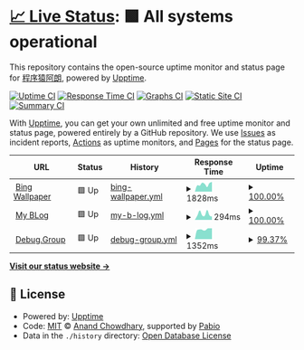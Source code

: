 # [📈 Live Status](https://niumoo.github.io/upptime): <!--live status--> **🟩 All systems operational**

This repository contains the open-source uptime monitor and status page for [程序猿阿朗](https://www.wdbyte.com/), powered by [Upptime](https://github.com/upptime/upptime).

[![Uptime CI](https://github.com/niumoo/upptime/workflows/Uptime%20CI/badge.svg)](https://github.com/niumoo/upptime/actions?query=workflow%3A%22Uptime+CI%22)
[![Response Time CI](https://github.com/niumoo/upptime/workflows/Response%20Time%20CI/badge.svg)](https://github.com/niumoo/upptime/actions?query=workflow%3A%22Response+Time+CI%22)
[![Graphs CI](https://github.com/niumoo/upptime/workflows/Graphs%20CI/badge.svg)](https://github.com/niumoo/upptime/actions?query=workflow%3A%22Graphs+CI%22)
[![Static Site CI](https://github.com/niumoo/upptime/workflows/Static%20Site%20CI/badge.svg)](https://github.com/niumoo/upptime/actions?query=workflow%3A%22Static+Site+CI%22)
[![Summary CI](https://github.com/niumoo/upptime/workflows/Summary%20CI/badge.svg)](https://github.com/niumoo/upptime/actions?query=workflow%3A%22Summary+CI%22)

With [Upptime](https://upptime.js.org), you can get your own unlimited and free uptime monitor and status page, powered entirely by a GitHub repository. We use [Issues](https://github.com/niumoo/upptime/issues) as incident reports, [Actions](https://github.com/niumoo/upptime/actions) as uptime monitors, and [Pages](https://niumoo.github.io/upptime) for the status page.

<!--start: status pages-->
<!-- This summary is generated by Upptime (https://github.com/upptime/upptime) -->
<!-- Do not edit this manually, your changes will be overwritten -->
<!-- prettier-ignore -->
| URL | Status | History | Response Time | Uptime |
| --- | ------ | ------- | ------------- | ------ |
| <img alt="" src="https://icons.duckduckgo.com/ip3/bing.wdbyte.com.ico" height="13"> [Bing Wallpaper](https://bing.wdbyte.com) | 🟩 Up | [bing-wallpaper.yml](https://github.com/niumoo/upptime/commits/HEAD/history/bing-wallpaper.yml) | <details><summary><img alt="Response time graph" src="./graphs/bing-wallpaper/response-time-week.png" height="20"> 1828ms</summary><br><a href="https://niumoo.github.io/upptime/history/bing-wallpaper"><img alt="Response time 1707" src="https://img.shields.io/endpoint?url=https%3A%2F%2Fraw.githubusercontent.com%2Fniumoo%2Fupptime%2FHEAD%2Fapi%2Fbing-wallpaper%2Fresponse-time.json"></a><br><a href="https://niumoo.github.io/upptime/history/bing-wallpaper"><img alt="24-hour response time 991" src="https://img.shields.io/endpoint?url=https%3A%2F%2Fraw.githubusercontent.com%2Fniumoo%2Fupptime%2FHEAD%2Fapi%2Fbing-wallpaper%2Fresponse-time-day.json"></a><br><a href="https://niumoo.github.io/upptime/history/bing-wallpaper"><img alt="7-day response time 1828" src="https://img.shields.io/endpoint?url=https%3A%2F%2Fraw.githubusercontent.com%2Fniumoo%2Fupptime%2FHEAD%2Fapi%2Fbing-wallpaper%2Fresponse-time-week.json"></a><br><a href="https://niumoo.github.io/upptime/history/bing-wallpaper"><img alt="30-day response time 1722" src="https://img.shields.io/endpoint?url=https%3A%2F%2Fraw.githubusercontent.com%2Fniumoo%2Fupptime%2FHEAD%2Fapi%2Fbing-wallpaper%2Fresponse-time-month.json"></a><br><a href="https://niumoo.github.io/upptime/history/bing-wallpaper"><img alt="1-year response time 1707" src="https://img.shields.io/endpoint?url=https%3A%2F%2Fraw.githubusercontent.com%2Fniumoo%2Fupptime%2FHEAD%2Fapi%2Fbing-wallpaper%2Fresponse-time-year.json"></a></details> | <details><summary><a href="https://niumoo.github.io/upptime/history/bing-wallpaper">100.00%</a></summary><a href="https://niumoo.github.io/upptime/history/bing-wallpaper"><img alt="All-time uptime 100.00%" src="https://img.shields.io/endpoint?url=https%3A%2F%2Fraw.githubusercontent.com%2Fniumoo%2Fupptime%2FHEAD%2Fapi%2Fbing-wallpaper%2Fuptime.json"></a><br><a href="https://niumoo.github.io/upptime/history/bing-wallpaper"><img alt="24-hour uptime 100.00%" src="https://img.shields.io/endpoint?url=https%3A%2F%2Fraw.githubusercontent.com%2Fniumoo%2Fupptime%2FHEAD%2Fapi%2Fbing-wallpaper%2Fuptime-day.json"></a><br><a href="https://niumoo.github.io/upptime/history/bing-wallpaper"><img alt="7-day uptime 100.00%" src="https://img.shields.io/endpoint?url=https%3A%2F%2Fraw.githubusercontent.com%2Fniumoo%2Fupptime%2FHEAD%2Fapi%2Fbing-wallpaper%2Fuptime-week.json"></a><br><a href="https://niumoo.github.io/upptime/history/bing-wallpaper"><img alt="30-day uptime 100.00%" src="https://img.shields.io/endpoint?url=https%3A%2F%2Fraw.githubusercontent.com%2Fniumoo%2Fupptime%2FHEAD%2Fapi%2Fbing-wallpaper%2Fuptime-month.json"></a><br><a href="https://niumoo.github.io/upptime/history/bing-wallpaper"><img alt="1-year uptime 100.00%" src="https://img.shields.io/endpoint?url=https%3A%2F%2Fraw.githubusercontent.com%2Fniumoo%2Fupptime%2FHEAD%2Fapi%2Fbing-wallpaper%2Fuptime-year.json"></a></details>
| <img alt="" src="https://icons.duckduckgo.com/ip3/www.wdbyte.com.ico" height="13"> [My BLog](https://www.wdbyte.com) | 🟩 Up | [my-b-log.yml](https://github.com/niumoo/upptime/commits/HEAD/history/my-b-log.yml) | <details><summary><img alt="Response time graph" src="./graphs/my-b-log/response-time-week.png" height="20"> 294ms</summary><br><a href="https://niumoo.github.io/upptime/history/my-b-log"><img alt="Response time 231" src="https://img.shields.io/endpoint?url=https%3A%2F%2Fraw.githubusercontent.com%2Fniumoo%2Fupptime%2FHEAD%2Fapi%2Fmy-b-log%2Fresponse-time.json"></a><br><a href="https://niumoo.github.io/upptime/history/my-b-log"><img alt="24-hour response time 239" src="https://img.shields.io/endpoint?url=https%3A%2F%2Fraw.githubusercontent.com%2Fniumoo%2Fupptime%2FHEAD%2Fapi%2Fmy-b-log%2Fresponse-time-day.json"></a><br><a href="https://niumoo.github.io/upptime/history/my-b-log"><img alt="7-day response time 294" src="https://img.shields.io/endpoint?url=https%3A%2F%2Fraw.githubusercontent.com%2Fniumoo%2Fupptime%2FHEAD%2Fapi%2Fmy-b-log%2Fresponse-time-week.json"></a><br><a href="https://niumoo.github.io/upptime/history/my-b-log"><img alt="30-day response time 236" src="https://img.shields.io/endpoint?url=https%3A%2F%2Fraw.githubusercontent.com%2Fniumoo%2Fupptime%2FHEAD%2Fapi%2Fmy-b-log%2Fresponse-time-month.json"></a><br><a href="https://niumoo.github.io/upptime/history/my-b-log"><img alt="1-year response time 231" src="https://img.shields.io/endpoint?url=https%3A%2F%2Fraw.githubusercontent.com%2Fniumoo%2Fupptime%2FHEAD%2Fapi%2Fmy-b-log%2Fresponse-time-year.json"></a></details> | <details><summary><a href="https://niumoo.github.io/upptime/history/my-b-log">100.00%</a></summary><a href="https://niumoo.github.io/upptime/history/my-b-log"><img alt="All-time uptime 100.00%" src="https://img.shields.io/endpoint?url=https%3A%2F%2Fraw.githubusercontent.com%2Fniumoo%2Fupptime%2FHEAD%2Fapi%2Fmy-b-log%2Fuptime.json"></a><br><a href="https://niumoo.github.io/upptime/history/my-b-log"><img alt="24-hour uptime 100.00%" src="https://img.shields.io/endpoint?url=https%3A%2F%2Fraw.githubusercontent.com%2Fniumoo%2Fupptime%2FHEAD%2Fapi%2Fmy-b-log%2Fuptime-day.json"></a><br><a href="https://niumoo.github.io/upptime/history/my-b-log"><img alt="7-day uptime 100.00%" src="https://img.shields.io/endpoint?url=https%3A%2F%2Fraw.githubusercontent.com%2Fniumoo%2Fupptime%2FHEAD%2Fapi%2Fmy-b-log%2Fuptime-week.json"></a><br><a href="https://niumoo.github.io/upptime/history/my-b-log"><img alt="30-day uptime 100.00%" src="https://img.shields.io/endpoint?url=https%3A%2F%2Fraw.githubusercontent.com%2Fniumoo%2Fupptime%2FHEAD%2Fapi%2Fmy-b-log%2Fuptime-month.json"></a><br><a href="https://niumoo.github.io/upptime/history/my-b-log"><img alt="1-year uptime 100.00%" src="https://img.shields.io/endpoint?url=https%3A%2F%2Fraw.githubusercontent.com%2Fniumoo%2Fupptime%2FHEAD%2Fapi%2Fmy-b-log%2Fuptime-year.json"></a></details>
| <img alt="" src="https://icons.duckduckgo.com/ip3/debug.group.ico" height="13"> [Debug.Group](https://debug.group) | 🟩 Up | [debug-group.yml](https://github.com/niumoo/upptime/commits/HEAD/history/debug-group.yml) | <details><summary><img alt="Response time graph" src="./graphs/debug-group/response-time-week.png" height="20"> 1352ms</summary><br><a href="https://niumoo.github.io/upptime/history/debug-group"><img alt="Response time 1364" src="https://img.shields.io/endpoint?url=https%3A%2F%2Fraw.githubusercontent.com%2Fniumoo%2Fupptime%2FHEAD%2Fapi%2Fdebug-group%2Fresponse-time.json"></a><br><a href="https://niumoo.github.io/upptime/history/debug-group"><img alt="24-hour response time 1167" src="https://img.shields.io/endpoint?url=https%3A%2F%2Fraw.githubusercontent.com%2Fniumoo%2Fupptime%2FHEAD%2Fapi%2Fdebug-group%2Fresponse-time-day.json"></a><br><a href="https://niumoo.github.io/upptime/history/debug-group"><img alt="7-day response time 1352" src="https://img.shields.io/endpoint?url=https%3A%2F%2Fraw.githubusercontent.com%2Fniumoo%2Fupptime%2FHEAD%2Fapi%2Fdebug-group%2Fresponse-time-week.json"></a><br><a href="https://niumoo.github.io/upptime/history/debug-group"><img alt="30-day response time 1357" src="https://img.shields.io/endpoint?url=https%3A%2F%2Fraw.githubusercontent.com%2Fniumoo%2Fupptime%2FHEAD%2Fapi%2Fdebug-group%2Fresponse-time-month.json"></a><br><a href="https://niumoo.github.io/upptime/history/debug-group"><img alt="1-year response time 1364" src="https://img.shields.io/endpoint?url=https%3A%2F%2Fraw.githubusercontent.com%2Fniumoo%2Fupptime%2FHEAD%2Fapi%2Fdebug-group%2Fresponse-time-year.json"></a></details> | <details><summary><a href="https://niumoo.github.io/upptime/history/debug-group">99.37%</a></summary><a href="https://niumoo.github.io/upptime/history/debug-group"><img alt="All-time uptime 99.91%" src="https://img.shields.io/endpoint?url=https%3A%2F%2Fraw.githubusercontent.com%2Fniumoo%2Fupptime%2FHEAD%2Fapi%2Fdebug-group%2Fuptime.json"></a><br><a href="https://niumoo.github.io/upptime/history/debug-group"><img alt="24-hour uptime 100.00%" src="https://img.shields.io/endpoint?url=https%3A%2F%2Fraw.githubusercontent.com%2Fniumoo%2Fupptime%2FHEAD%2Fapi%2Fdebug-group%2Fuptime-day.json"></a><br><a href="https://niumoo.github.io/upptime/history/debug-group"><img alt="7-day uptime 99.37%" src="https://img.shields.io/endpoint?url=https%3A%2F%2Fraw.githubusercontent.com%2Fniumoo%2Fupptime%2FHEAD%2Fapi%2Fdebug-group%2Fuptime-week.json"></a><br><a href="https://niumoo.github.io/upptime/history/debug-group"><img alt="30-day uptime 99.86%" src="https://img.shields.io/endpoint?url=https%3A%2F%2Fraw.githubusercontent.com%2Fniumoo%2Fupptime%2FHEAD%2Fapi%2Fdebug-group%2Fuptime-month.json"></a><br><a href="https://niumoo.github.io/upptime/history/debug-group"><img alt="1-year uptime 99.91%" src="https://img.shields.io/endpoint?url=https%3A%2F%2Fraw.githubusercontent.com%2Fniumoo%2Fupptime%2FHEAD%2Fapi%2Fdebug-group%2Fuptime-year.json"></a></details>

<!--end: status pages-->

[**Visit our status website →**](https://niumoo.github.io/upptime)

## 📄 License

- Powered by: [Upptime](https://github.com/upptime/upptime)
- Code: [MIT](./LICENSE) © [Anand Chowdhary](https://anandchowdhary.com), supported by [Pabio](https://pabio.com)
- Data in the `./history` directory: [Open Database License](https://opendatacommons.org/licenses/odbl/1-0/)
